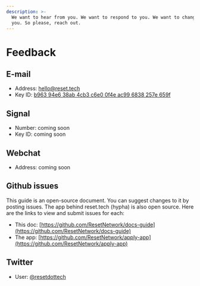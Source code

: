 ```yaml
---
description: >-
  We want to hear from you. We want to respond to you. We want to change for
  you. So please, reach out.
---
```


# Feedback

## E-mail

* Address: [hello@reset.tech](mailto://hello@reset.tech)
* Key ID: [b963 94e6 38ab 4cb3 c6e0 0f4e ac99 6838 257e 659f](https://keybase.io/resettech/pgp_keys.asc?fingerprint=b96394e638ab4cb3c6e00f4eac996838257e659f)

## Signal

* Number: coming soon
* Key ID: coming soon

## Webchat

* Address: coming soon

## Github issues

This guide is an open-source document. You can suggest changes to it by posting issues. The app behind reset.tech \(hypha\) is also open source. Here are the links to view and submit issues for each:

* This doc: [https://github.com/ResetNetwork/docs-guide](https://github.com/ResetNetwork/docs-guide)
* The app: [https://github.com/ResetNetwork/apply-app](https://github.com/ResetNetwork/apply-app) 

## Twitter

* User: [@resetdottech](https://twitter.com/resetdottech)



